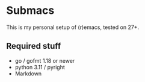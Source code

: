 # Submacs

This is my personal setup of (r)emacs, tested on 27+.

## Required stuff

- go / gofmt  1.18 or newer
- python 3.11 / pyright
- Markdown
